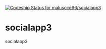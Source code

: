 [ ![Codeship Status for malusoce96/socialapp3](https://codeship.com/projects/7ad39ed0-51c2-0132-e48a-729c022d6a6c/status)](https://codeship.com/projects/48432)

socialapp3
==========

socialapp3
